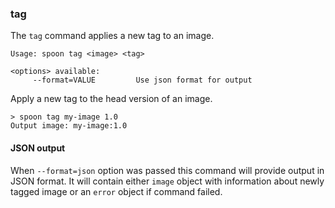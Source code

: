 ### tag

The `tag` command applies a new tag to an image.

```
Usage: spoon tag <image> <tag>

<options> available:
     --format=VALUE         Use json format for output
```

Apply a new tag to the head version of an image. 

```
> spoon tag my-image 1.0
Output image: my-image:1.0
```

#### JSON output

When `--format=json` option was passed this command will provide output in JSON format. It will contain either `image` object with information about newly tagged image or an `error` object if command failed.